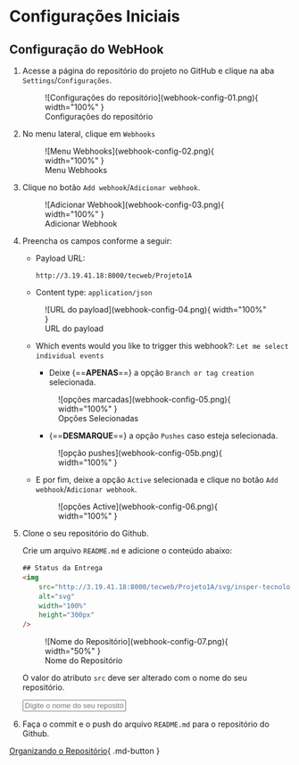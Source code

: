 # Configurações Iniciais

## Configuração do WebHook

1. Acesse a página do repositório do projeto no GitHub e clique na aba `Settings`/`Configurações`.

    <figure markdown="span">
        ![Configurações do repositório](webhook-config-01.png){ width="100%" }
        <figcaption>Configurações do repositório</figcaption>
    </figure>

2. No menu lateral, clique em `Webhooks`
    
    <figure markdown="span">
        ![Menu Webhooks](webhook-config-02.png){ width="100%" }
        <figcaption>Menu Webhooks</figcaption>
    </figure>

3. Clique no botão `Add webhook`/`Adicionar webhook`.
    
    <figure markdown="span">
        ![Adicionar Webhook](webhook-config-03.png){ width="100%" }
        <figcaption>Adicionar Webhook</figcaption>
    </figure>

4. Preencha os campos conforme a seguir:

    - Payload URL: 
        ``` 
        http://3.19.41.18:8000/tecweb/Projeto1A
        ```
    - Content type: `application/json`

    <figure markdown="span">
        ![URL do payload](webhook-config-04.png){ width="100%" }
        <figcaption>URL do payload</figcaption>
    </figure>

    - Which events would you like to trigger this webhook?: `Let me select individual events`
        - Deixe {==**APENAS**==} a opção `Branch or tag creation` selecionada.

        <figure markdown="span">
            ![opções marcadas](webhook-config-05.png){ width="100%" }
            <figcaption>Opções Selecionadas</figcaption>
        </figure>

        - {==**DESMARQUE**==} a opção `Pushes` caso esteja selecionada.
        
        <figure markdown="span">
            ![opção pushes](webhook-config-05b.png){ width="100%" }
        </figure>

    - E por fim, deixe a opção `Active` selecionada e clique no botão `Add webhook`/`Adicionar webhook`.
        <figure markdown="span">
            ![opções Active](webhook-config-06.png){ width="100%" }
        </figure>

    
5. Clone o seu repositório do Github.
    
    Crie um arquivo `README.md` e adicione o conteúdo abaixo:

    ```html title="Conteúdo do README.md"
    ## Status da Entrega
    <img 
        src="http://3.19.41.18:8000/tecweb/Projeto1A/svg/insper-tecnologias-web/NOME DO SEU REPOSITORIO" 
        alt="svg" 
        width="100%" 
        height="300px"
    />
    ```

    <figure markdown="span">
        ![Nome do Repositório](webhook-config-07.png){ width="50%" }
        <figcaption>Nome do Repositório</figcaption>
    </figure>

    O valor do atributo `src` deve ser alterado com o nome do seu repositório.

    <div class="mdx-iconsearch" data-mdx-component="iconsearch">
        <input
            class="md-input md-input--stretch mdx-iconsearch__input"
            placeholder="Digite o nome do seu repositório Github"
            data-mdx-component="iconsearch-query"
            id="repo-name"
        />
        <div id="display-src">
        </div>
    </div>

6. Faça o commit e o push do arquivo `README.md` para o repositório do Github.

[Organizando o Repositório](organizacao-repositorio.md){ .md-button }

    

    